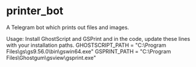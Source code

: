 # printer_bot
A Telegram bot which prints out files and images.

Usage:
  Install GhostScript and GSPrint and in the code, update these lines with your installation paths.
    GHOSTSCRIPT_PATH = "C:\\Program Files\\gs\\gs9.56.0\\bin\\gswin64.exe"
    GSPRINT_PATH = "C:\\Program Files\\Ghostgum\\gsview\\gsprint.exe"
